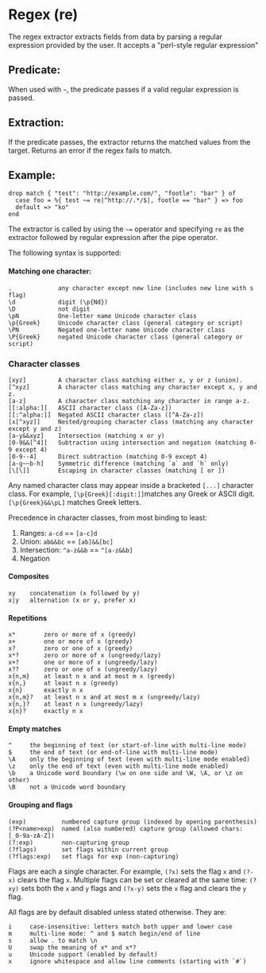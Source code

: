 # Regex (re)

The regex extractor extracts fields from data by parsing a regular expression provided by the user. It accepts a "perl-style regular expression"

## Predicate:

When used with `~`, the predicate passes if a valid regular expression is passed.

## Extraction:

If the predicate passes, the extractor returns the matched values from the target. Returns an error if the regex fails to match.

## Example:

```tremor
drop match { "test": "http://example.com/", "footle": "bar" } of
  case foo = %{ test ~= re|^http://.*/$|, footle == "bar" } => foo
  default => "ko"
end
```

The extractor is called by using the `~=` operator and specifying `re` as the extractor followed by regular expression after the pipe operator.

The following syntax is supported:

#### Matching one character:

```
.             any character except new line (includes new line with s flag)
\d            digit (\p{Nd})
\D            not digit
\pN           One-letter name Unicode character class
\p{Greek}     Unicode character class (general category or script)
\PN           Negated one-letter name Unicode character class
\P{Greek}     negated Unicode character class (general category or script)
```

### Character classes

```
[xyz]         A character class matching either x, y or z (union).
[^xyz]        A character class matching any character except x, y and z.
[a-z]         A character class matching any character in range a-z.
[[:alpha:]]   ASCII character class ([A-Za-z])
[[:^alpha:]]  Negated ASCII character class ([^A-Za-z])
[x[^xyz]]     Nested/grouping character class (matching any character except y and z)
[a-y&&xyz]    Intersection (matching x or y)
[0-9&&[^4]]   Subtraction using intersection and negation (matching 0-9 except 4)
[0-9--4]      Direct subtraction (matching 0-9 except 4)
[a-g~~b-h]    Symmetric difference (matching `a` and `h` only)
[\[\]]        Escaping in character classes (matching [ or ])
```

Any named character class may appear inside a bracketed `[...]` character class. For example, `[\p{Greek}[:digit:]]`matches any Greek or ASCII digit. `[\p{Greek}&&\pL]` matches Greek letters.

Precedence in character classes, from most binding to least:

1. Ranges: `a-cd` == `[a-c]d`
2. Union: `ab&&bc` == `[ab]&&[bc]`
3. Intersection: `^a-z&&b` == `^[a-z&&b]`
4. Negation

#### Composites

```
xy    concatenation (x followed by y)
x|y   alternation (x or y, prefer x)
```

#### Repetitions

```
x*        zero or more of x (greedy)
x+        one or more of x (greedy)
x?        zero or one of x (greedy)
x*?       zero or more of x (ungreedy/lazy)
x+?       one or more of x (ungreedy/lazy)
x??       zero or one of x (ungreedy/lazy)
x{n,m}    at least n x and at most m x (greedy)
x{n,}     at least n x (greedy)
x{n}      exactly n x
x{n,m}?   at least n x and at most m x (ungreedy/lazy)
x{n,}?    at least n x (ungreedy/lazy)
x{n}?     exactly n x
```

#### Empty matches

```
^     the beginning of text (or start-of-line with multi-line mode)
$     the end of text (or end-of-line with multi-line mode)
\A    only the beginning of text (even with multi-line mode enabled)
\z    only the end of text (even with multi-line mode enabled)
\b    a Unicode word boundary (\w on one side and \W, \A, or \z on other)
\B    not a Unicode word boundary
```

#### Grouping and flags

```
(exp)          numbered capture group (indexed by opening parenthesis)
(?P<name>exp)  named (also numbered) capture group (allowed chars: [_0-9a-zA-Z])
(?:exp)        non-capturing group
(?flags)       set flags within current group
(?flags:exp)   set flags for exp (non-capturing)
```

Flags are each a single character. For example, `(?x)` sets the flag `x` and `(?-x)` clears the flag `x`. Multiple flags can be set or cleared at the same time: `(?xy)` sets both the `x` and `y` flags and `(?x-y)` sets the `x` flag and clears the `y` flag.

All flags are by default disabled unless stated otherwise. They are:

```
i     case-insensitive: letters match both upper and lower case
m     multi-line mode: ^ and $ match begin/end of line
s     allow . to match \n
U     swap the meaning of x* and x*?
u     Unicode support (enabled by default)
x     ignore whitespace and allow line comments (starting with `#`)
```
